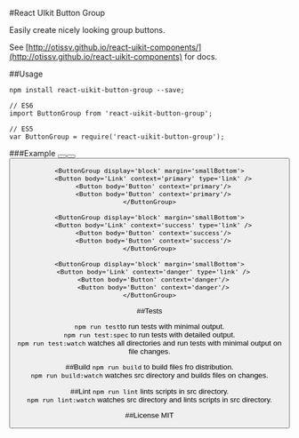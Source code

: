 #React UIkit Button Group

Easily create nicely looking group buttons.

See [http://otissv.github.io/react-uikit-components/](http://otissv.github.io/react-uikit-components) for docs.


##Usage

    npm install react-uikit-button-group --save;

    // ES6
    import ButtonGroup from 'react-uikit-button-group';

    // ES5
    var ButtonGroup = require('react-uikit-button-group');


###Example
    <ButtonGroup display='block' margin='smallBottom'>
      <Button body='Link' type='link' />
      <Button body='Button'/>
      <Button body='Button'/>
    </ButtonGroup>

    <ButtonGroup display='block' margin='smallBottom'>
      <Button body='Link' context='primary' type='link' />
      <Button body='Button' context='primary'/>
      <Button body='Button' context='primary'/>
    </ButtonGroup>

    <ButtonGroup display='block' margin='smallBottom'>
      <Button body='Link' context='success' type='link' />
      <Button body='Button' context='success'/>
      <Button body='Button' context='success'/>
    </ButtonGroup>

    <ButtonGroup display='block' margin='smallBottom'>
      <Button body='Link' context='danger' type='link' />
      <Button body='Button' context='danger'/>
      <Button body='Button' context='danger'/>
    </ButtonGroup>

##Tests

`npm run test`to run tests with minimal output.  
`npm run test:spec` to run tests with detailed output.  
`npm run test:watch` watches all directories and run tests with minimal output on file changes.

##Build
`npm run build` to build files fro distribution.  
`npm run build:watch` watches src directory and builds files on changes.

##Lint
`npm run lint` lints scripts in src directory.  
`npm run lint:watch` watches src directory and lints scripts in src directory.

##License
MIT

